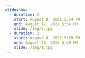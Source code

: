 ```yaml
---
slideshow:
  - duration: 2
    start: August 8, 2022 5:54 PM
    end: August 17, 2022 5:54 PM
    slide: /img/3.jpg
  - duration: 2
    start: August 8, 2022 5:39 PM
    end: August 26, 2022 5:39 PM
    slide: /img/1.jpg
---
```

